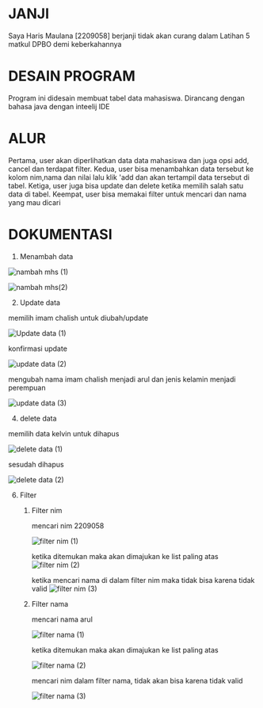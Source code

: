 # JANJI #
Saya Haris Maulana [2209058] berjanji tidak akan curang dalam Latihan 5 matkul DPBO demi keberkahannya

# DESAIN PROGRAM #
Program ini didesain membuat tabel data mahasiswa. Dirancang dengan bahasa java dengan inteelij IDE

# ALUR #
Pertama, user akan diperlihatkan data data mahasiswa dan juga opsi add, cancel dan terdapat filter. Kedua, user bisa menambahkan data tersebut ke kolom nim,nama dan nilai lalu klik 'add dan akan tertampil data tersebut di tabel. Ketiga, user juga bisa update dan delete ketika memilih salah satu data di tabel. Keempat, user bisa memakai filter untuk mencari dan nama yang mau dicari

# DOKUMENTASI #
1. Menambah data

![nambah mhs (1)](https://github.com/harismln22/LP5DPBO2024C1/assets/159020670/0f0d379c-1ef9-4019-99dc-d5b6aa0e5b73)

![nambah mhs(2)](https://github.com/harismln22/LP5DPBO2024C1/assets/159020670/f4f61e6b-4af7-4e9d-a463-e49cb8c6a341)

2. Update data

memilih imam chalish untuk diubah/update

![Update data (1)](https://github.com/harismln22/LP5DPBO2024C1/assets/159020670/42ea0a46-3957-40a0-a92c-636c851f031b)

konfirmasi update

![update data (2)](https://github.com/harismln22/LP5DPBO2024C1/assets/159020670/8a03f4d5-66f0-4f15-95fc-3400024a8bb0)

mengubah nama imam chalish menjadi arul dan jenis kelamin menjadi perempuan

![update data (3)](https://github.com/harismln22/LP5DPBO2024C1/assets/159020670/f74ecebd-4b6b-45e9-922b-1ad4e85fd948)

4. delete data

memilih data kelvin untuk dihapus

![delete data (1)](https://github.com/harismln22/LP5DPBO2024C1/assets/159020670/87c6f7ba-62ef-44c4-9355-3780e21f5345)

sesudah dihapus

![delete data (2)](https://github.com/harismln22/LP5DPBO2024C1/assets/159020670/f95dad99-56bf-4501-9c36-56d6ba872596)

6. Filter

   1. Filter nim
      
      mencari nim 2209058
      
      ![filter nim (1)](https://github.com/harismln22/LP5DPBO2024C1/assets/159020670/2473c64d-fd25-4db4-b9ea-77134790d7af)

      ketika ditemukan maka akan dimajukan ke list paling atas
      ![filter nim (2)](https://github.com/harismln22/LP5DPBO2024C1/assets/159020670/f3ebbf9b-7ac8-4fa4-af0a-253c31b60108)

      ketika mencari nama di dalam filter nim maka tidak bisa karena tidak valid
      ![filter nim (3)](https://github.com/harismln22/LP5DPBO2024C1/assets/159020670/062d7961-e1ad-4a7d-bdec-ebad5fccc6b7)

   3. Filter nama
      
      mencari nama arul
      
      ![filter nama (1)](https://github.com/harismln22/LP5DPBO2024C1/assets/159020670/2106cd52-4be0-449f-8d52-e09f356d0e84)

      ketika ditemukan maka akan dimajukan ke list paling atas
   
      ![filter nama (2)](https://github.com/harismln22/LP5DPBO2024C1/assets/159020670/4d702957-b703-4a28-bf86-2b9acccc2e5a)
  
      mencari nim dalam filter nama, tidak akan bisa karena tidak valid

      ![filter nama (3)](https://github.com/harismln22/LP5DPBO2024C1/assets/159020670/27940bac-454e-43d0-804c-53a6b6f3f9c1)














